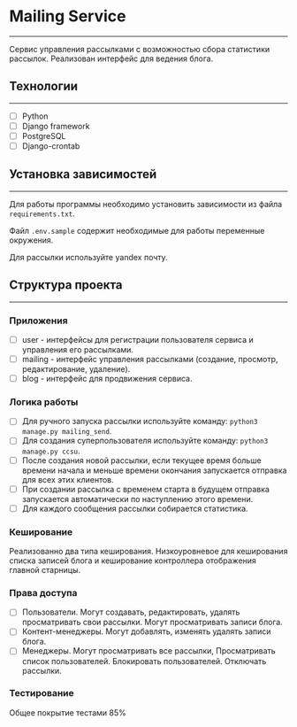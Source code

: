 # Mailing Service

---

Сервис управления рассылками с возможностью сбора статистики рассылок. Реализован интерфейс для ведения блога.

## Технологии

---

- [ ]  Python
- [ ]  Django framework
- [ ]  PostgreSQL
- [ ]  Django-crontab

## Установка зависимостей

---

Для работы программы необходимо установить зависимости из файла `requirements.txt`.

Файл `.env.sample` содержит необходимые для работы переменные окружения.

Для рассылки используйте yandex почту.

## Структура проекта

---

### Приложения

- [ ]  user - интерфейсы для регистрации пользователя сервиса и управления его рассылками.
- [ ]  mailing - интерфейс управления рассылками (создание, просмотр, редактирование, удаление).
- [ ]  blog - интерфейс для продвижения сервиса.

### Логика работы

- [ ]  Для ручного запуска рассылки используйте команду:  `python3 manage.py mailing_send`.
- [ ]  Для создания суперпользователя используйте команду:  `python3 manage.py ccsu`.
- [ ]  После создания новой рассылки, если текущее время больше времени начала и меньше времени окончания запускается отправка для всех этих клиентов.
- [ ]  При создании рассылка с временем старта в будущем отправка запускается автоматически по наступлению этого времени.
- [ ]  Для каждого сообщения рассылки собирается статистика.

### Кеширование

Реализованно два типа кеширования. Низкоуровневое для кеширования списка записей блога и кеширование контроллера отображения главной старницы.

### Права доступа

- [ ]  Пользователи. Могут создавать, редактировать, удалять просматривать свои рассылки. Могут просматривать записи блога.
- [ ]  Контент-менеджеры. Могут добавлять, изменять удалять записи блога.
- [ ]  Менеджеры. Могут просматривать все рассылки, Просматривать список пользователей. Блокировать пользователей. Отключать рассылки.

### Тестирование

Общее покрытие тестами 85%